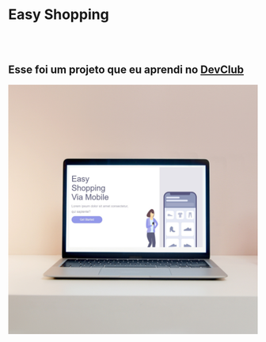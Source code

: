 <h1>Easy Shopping</h1>
<br><br>
<h2>Esse foi um projeto que eu aprendi no <a href="https://rodolfomori.com.br/devclub" target= "_blank">DevClub</a></h2>
<img src="https://github.com/valdemyrgb/Easy-Shopping/blob/master/notebook.png?raw=true"/>
